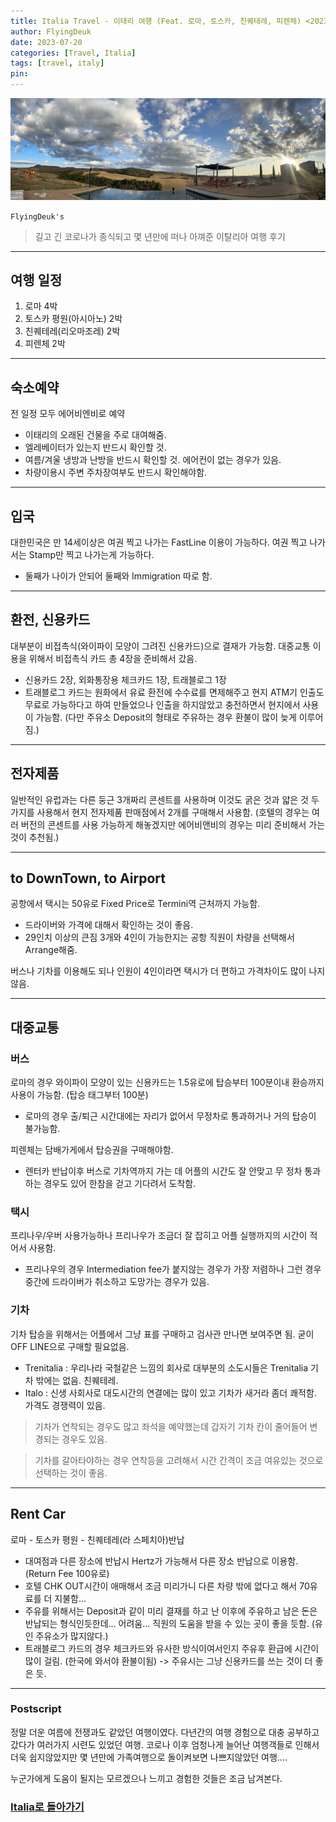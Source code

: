 ```yaml
---
title: Italia Travel - 이태리 여행 (Feat. 로마, 토스카, 친퀘테레, 피렌체) <2023.7.20 Updated>
author: FlyingDeuk
date: 2023-07-20
categories: [Travel, Italia]
tags: [travel, italy]
pin:
---
```


![italyapp](/img/travel/italia.jpg)

`FlyingDeuk's`
> 길고 긴 코로나가 종식되고 몇 년만에 떠나 아껴준 이탈리아 여행 후기

-------
## 여행 일정
1. 로마 4박
2. 토스카 평원(아시아노) 2박
3. 친퀘테레(리오마조레) 2박
4. 피렌체 2박

--------
## 숙소예약
전 일정 모두 에어비엔비로 예약
- 이태리의 오래된 건물을 주로 대여해줌.
- 엘레베이터가 있는지 반드시 확인할 것. 
- 여름/겨울 냉방과 난방을 반드시 확인할 것. 에어컨이 없는 경우가 있음. 
- 차량이용시 주변 주차장여부도 반드시 확인해야함. 

---------
## 입국
대한민국은 만 14세이상은 여권 찍고 나가는 FastLine 이용이 가능하다. 여권 찍고 나가서는 Stamp만 찍고 나가는게 가능하다. 
- 둘째가 나이가 안되어 둘째와 Immigration 따로 함. 

--------
## 환전, 신용카드
대부분이 비접촉식(와이파이 모양이 그려진 신용카드)으로 결재가 가능함. 
대중교통 이용을 위해서 비접촉식 카드 총 4장을 준비해서 갔음. 
- 신용카드 2장, 외화통장용 체크카드 1장, 트래블로그 1장
- 트래블로그 카드는 원화에서 유료 환전에 수수료를 면제해주고 현지 ATM기 인출도 무료로 가능하다고 하여 만들었으나 인출을 하지않았고 충전하면서 현지에서 사용이 가능함. (다만 주유소 Deposit의 형태로 주유하는 경우 환불이 많이 늦게 이루어짐.)

--------
## 전자제품
일반적인 유럽과는 다른 둥근 3개짜리 콘센트를 사용하며 이것도 굵은 것과 얇은 것 두가지를 사용해서 현지 전자제품 판매점에서 2개를 구매해서 사용함. (호텔의 경우는 여러 버전의 콘센트를 사용 가능하게 해놓겠지만 에어비앤비의 경우는 미리 준비해서 가는 것이 추천됨.)

-----------
## to DownTown, to Airport
공항에서 택시는 50유로 Fixed Price로 Termini역 근처까지 가능함. 
- 드라이버와 가격에 대해서 확인하는 것이 좋음. 
- 29인치 이상의 큰짐 3개와 4인이 가능한지는 공항 직원이 차량을 선택해서 Arrange해줌. 

버스나 기차를 이용해도 되나 인원이 4인이라면 택시가 더 편하고 가격차이도 많이 나지않음. 

-------
## 대중교통
### 버스
로마의 경우 와이파이 모양이 있는 신용카드는 1.5유로에 탑승부터 100분이내 환승까지 사용이 가능함. (탑승 태그부터 100분)
- 로마의 경우 출/퇴근 시간대에는 자리가 없어서 무정차로 통과하거나 거의 탑승이 불가능함. 

피렌체는 담배가게에서 탑승권을 구매해야함. 
- 렌터카 반납이후 버스로 기차역까지 가는 데 어플의 시간도 잘 안맞고 무 정차 통과하는 경우도 있어 한참을 걷고 기다려서 도착함. 

### 택시 
프리나우/우버 사용가능하나 프리나우가 조금더 잘 잡히고 어플 실행까지의 시간이 적어서 사용함. 
- 프리나우의 경우 Intermediation fee가 붙지않는 경우가 가장 저렴하나 그런 경우 중간에 드라이버가 취소하고 도망가는 경우가 있음. 

### 기차
기차 탑승을 위해서는 어플에서 그냥 표를 구매하고 검사관 만나면 보여주면 됨. 굳이 OFF LINE으로 구매할 필요없음. 
- Trenitalia : 우리나라 국철같은 느낌의 회사로 대부분의 소도시들은 Trenitalia 기차 밖에는 없음. 친퀘테레.
- Italo : 신생 사회사로 대도시간의 연결에는 많이 있고 기차가 새거라 좀더 쾌적함. 가격도 경쟁력이 있음. 

> 기차가 연착되는 경우도 많고 좌석을 예약했는데 갑자기 기차 칸이 줄어들어 변경되는 경우도 있음.

> 기차를 갈아타야하는 경우 연착등을 고려해서 시간 간격이 조금 여유있는 것으로 선택하는 것이 좋음. 

----------
## Rent Car
로마 - 토스카 평원 - 친퀘테레(라 스페치아)반납 
- 대여점과 다른 장소에 반납시 Hertz가 가능해서 다른 장소 반납으로 이용함. (Return Fee 100유로)
- 호텔 CHK OUT시간이 애매해서 조금 미리가니 다른 차량 밖에 없다고 해서 70유료를 더 지불함...
- 주유를 위해서는 Deposit과 같이 미리 결재를 하고 난 이후에 주유하고 남은 돈은 반납되는 형식인듯한데... 어려움... 직원의 도움을 받을 수 있는 곳이 좋을 듯함. (유인 주유소가 많지않다.)
- 트래블로그 카드의 경우 체크카드와 유사한 방식이여서인지 주유후 환급에 시간이 많이 걸림. (한국에 와서야 환불이됨) -> 주유시는 그냥 신용카드를 쓰는 것이 더 좋은 듯. 

-------
### Postscript
정말 더운 여름에 전쟁과도 같았던 여행이였다. 다년간의 여행 경험으로 대충 공부하고 갔다가 여러가지 시련도 있었던 여행. 코로나 이후 엄청나게 늘어난 여행객들로 인해서 더욱 쉽지않았지만 몇 년만에 가족여행으로 돌이켜보면 나쁘지않았던 여행.... 

누군가에게 도움이 될지는 모르겠으나 느끼고 경험한 것들은 조금 남겨본다. 

### [Italia로 돌아가기](/categories/italia/)






   

